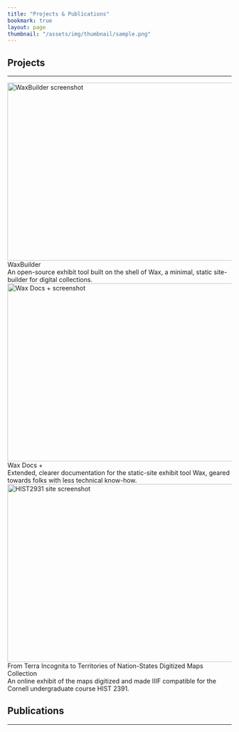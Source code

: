 ```yaml
---
title: "Projects & Publications"
bookmark: true
layout: page
thumbnail: "/assets/img/thumbnail/sample.png"
---
```


## Projects
<hr>

<div class="div-gallery">
  <div class="div-item">
      <a target="_blank" href="https://kam535.github.io/waxbuilder/">
        <img src="https://kam535.github.io/vigilant-barnacle/assets/img/waxbuilder.png" alt="WaxBuilder screenshot" width="600" height="400">
      </a>
    <div class="div-title"> WaxBuilder </div>
    <div class="desc">An open-source exhibit tool built on the shell of Wax, a minimal, static site-builder for digital collections.</div>
  </div>

  <div class="div-item">
      <a target="_blank" href="https://kam535.github.io/wax-documentation/">
        <img src="https://kam535.github.io/vigilant-barnacle/assets/img/wax-docs.png" alt="Wax Docs + screenshot" width="600" height="400">
      </a>
    <div class="div-title">Wax Docs +</div>
    <div class="desc">Extended, clearer documentation for the static-site exhibit tool Wax, geared towards folks with less technical know-how.</div>
  </div>

  <div class="div-item">
      <a target="_blank" href="https://cornell-colab.github.io/hist2391/">
        <img src="https://kam535.github.io/vigilant-barnacle/assets/img/hist2391-site.png" alt="HIST2931 site screenshot" width="600" height="400">
      </a>
    <div class="div-title">From Terra Incognita to Territories of Nation-States Digitized Maps Collection</div>
    <div class="desc">An online exhibit of the maps digitized and made IIIF compatible for the Cornell undergraduate course HIST 2391.</div>
  </div>
</div>

## Publications
<hr>

